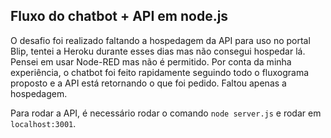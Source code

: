 ## Fluxo do chatbot + API em node.js

O desafio foi realizado faltando a hospedagem da API para uso no portal Blip, tentei a Heroku durante esses dias mas não consegui hospedar lá. Pensei em usar Node-RED mas não é permitido.
Por conta da minha experiência, o chatbot foi feito rapidamente seguindo todo o fluxograma proposto e a API está retornando o que foi pedido. Faltou apenas a hospedagem.

Para rodar a API, é necessário rodar o comando `node server.js` e rodar em `localhost:3001`.

